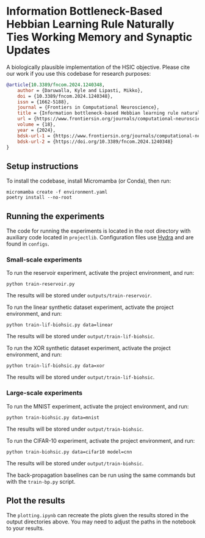 # Information Bottleneck-Based Hebbian Learning Rule Naturally Ties Working Memory and Synaptic Updates

A biologically plausible implementation of the HSIC objective.
Please cite our work if you use this codebase for research purposes:
```bibtex
@article{10.3389/fncom.2024.1240348,
	author = {Daruwalla, Kyle and Lipasti, Mikko},
	doi = {10.3389/fncom.2024.1240348},
	issn = {1662-5188},
	journal = {Frontiers in Computational Neuroscience},
	title = {Information bottleneck-based Hebbian learning rule naturally ties working memory and synaptic updates},
	url = {https://www.frontiersin.org/journals/computational-neuroscience/articles/10.3389/fncom.2024.1240348},
	volume = {18},
	year = {2024},
	bdsk-url-1 = {https://www.frontiersin.org/journals/computational-neuroscience/articles/10.3389/fncom.2024.1240348},
	bdsk-url-2 = {https://doi.org/10.3389/fncom.2024.1240348}
}
```

## Setup instructions

To install the codebase, install Micromamba (or Conda), then run:
```shell
micromamba create -f environment.yaml
poetry install --no-root
```

## Running the experiments

The code for running the experiments is located in the root directory with
auxiliary code located in `projectlib`.
Configuration files use [Hydra](https://hydra.cc) and are found in `configs`.

### Small-scale experiments

To run the reservoir experiment, activate the project environment, and run:
```shell
python train-reservoir.py
```
The results will be stored under `outputs/train-reservoir`.

To run the linear synthetic dataset experiment, activate the project environment, and run:
```shell
python train-lif-biohsic.py data=linear
```
The results will be stored under `output/train-lif-biohsic`.

To run the XOR synthetic dataset experiment, activate the project environment, and run:
```shell
python train-lif-biohsic.py data=xor
```
The results will be stored under `output/train-lif-biohsic`.

### Large-scale experiments

To run the MNIST experiment, activate the project environment, and run:
```shell
python train-biohsic.py data=mnist
```
The results will be stored under `output/train-biohsic`.

To run the CIFAR-10 experiment, activate the project environment, and run:
```shell
python train-biohsic.py data=cifar10 model=cnn
```
The results will be stored under `output/train-biohsic`.

The back-propagation baselines can be run using the same commands but with the
`train-bp.py` script.

## Plot the results

The `plotting.ipynb` can recreate the plots given the results stored in the
output directories above. You may need to adjust the paths in the notebook to
your results.
